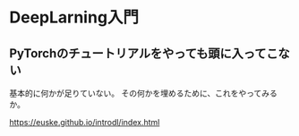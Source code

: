 # DeepLarning入門
## PyTorchのチュートリアルをやっても頭に入ってこない
  基本的に何かが足りていない。
  その何かを埋めるために、これをやってみるか。
  
  https://euske.github.io/introdl/index.html
  
